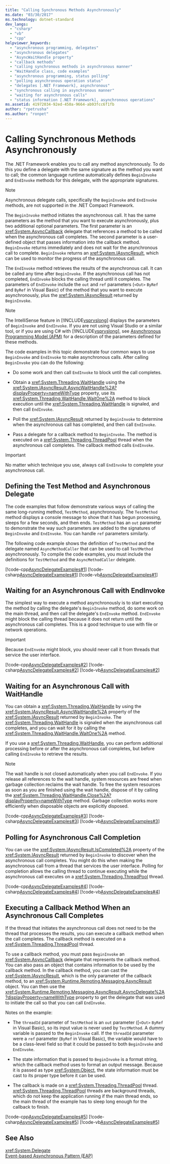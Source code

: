 ```yaml
---
title: "Calling Synchronous Methods Asynchronously"
ms.date: "03/30/2017"
ms.technology: dotnet-standard
dev_langs: 
  - "csharp"
  - "vb"
  - "cpp"
helpviewer_keywords: 
  - "asynchronous programming, delegates"
  - "asynchronous delegates"
  - "AsyncWaitHandle property"
  - "callback methods"
  - "calling synchronous methods in asynchronous manner"
  - "WaitHandle class, code examples"
  - "asynchronous programming, status polling"
  - "polling asynchronous operation status"
  - "delegates [.NET Framework], asynchronous"
  - "synchronous calling in asynchronous manner"
  - "waiting for asynchronous calls"
  - "status information [.NET Framework], asynchronous operations"
ms.assetid: 41972034-92ed-450a-9664-ab93fcc6f1fb
author: "rpetrusha"
ms.author: "ronpet"
---
```

# Calling Synchronous Methods Asynchronously
The .NET Framework enables you to call any method asynchronously. To do this you define a delegate with the same signature as the method you want to call; the common language runtime automatically defines `BeginInvoke` and `EndInvoke` methods for this delegate, with the appropriate signatures.  
  
> [!NOTE]
>  Asynchronous delegate calls, specifically the `BeginInvoke` and `EndInvoke` methods, are not supported in the .NET Compact Framework.  
  
 The `BeginInvoke` method initiates the asynchronous call. It has the same parameters as the method that you want to execute asynchronously, plus two additional optional parameters. The first parameter is an <xref:System.AsyncCallback> delegate that references a method to be called when the asynchronous call completes. The second parameter is a user-defined object that passes information into the callback method. `BeginInvoke` returns immediately and does not wait for the asynchronous call to complete. `BeginInvoke` returns an <xref:System.IAsyncResult>, which can be used to monitor the progress of the asynchronous call.  
  
 The `EndInvoke` method retrieves the results of the asynchronous call. It can be called any time after `BeginInvoke`. If the asynchronous call has not completed, `EndInvoke` blocks the calling thread until it completes. The parameters of `EndInvoke` include the `out` and `ref` parameters (`<Out>` `ByRef` and `ByRef` in Visual Basic) of the method that you want to execute asynchronously, plus the <xref:System.IAsyncResult> returned by `BeginInvoke`.  
  
> [!NOTE]
>  The IntelliSense feature in [!INCLUDE[vsprvslong](../../../includes/vsprvslong-md.md)] displays the parameters of `BeginInvoke` and `EndInvoke`. If you are not using Visual Studio or a similar tool, or if you are using C# with [!INCLUDE[vsprvslong](../../../includes/vsprvslong-md.md)], see [Asynchronous Programming Model (APM)](../../../docs/standard/asynchronous-programming-patterns/asynchronous-programming-model-apm.md) for a description of the parameters defined for these methods.  
  
 The code examples in this topic demonstrate four common ways to use `BeginInvoke` and `EndInvoke` to make asynchronous calls. After calling `BeginInvoke` you can do the following:  
  
-   Do some work and then call `EndInvoke` to block until the call completes.  
  
-   Obtain a <xref:System.Threading.WaitHandle> using the <xref:System.IAsyncResult.AsyncWaitHandle%2A?displayProperty=nameWithType> property, use its <xref:System.Threading.WaitHandle.WaitOne%2A> method to block execution until the <xref:System.Threading.WaitHandle> is signaled, and then call `EndInvoke`.  
  
-   Poll the <xref:System.IAsyncResult> returned by `BeginInvoke` to determine when the asynchronous call has completed, and then call `EndInvoke`.  
  
-   Pass a delegate for a callback method to `BeginInvoke`. The method is executed on a <xref:System.Threading.ThreadPool> thread when the asynchronous call completes. The callback method calls `EndInvoke`.  
  
> [!IMPORTANT]
>  No matter which technique you use, always call `EndInvoke` to complete your asynchronous call.  
  
## Defining the Test Method and Asynchronous Delegate  
 The code examples that follow demonstrate various ways of calling the same long-running method, `TestMethod`, asynchronously. The `TestMethod` method displays a console message to show that it has begun processing, sleeps for a few seconds, and then ends. `TestMethod` has an `out` parameter to demonstrate the way such parameters are added to the signatures of `BeginInvoke` and `EndInvoke`. You can handle `ref` parameters similarly.  
  
 The following code example shows the definition of `TestMethod` and the delegate named `AsyncMethodCaller` that can be used to call `TestMethod` asynchronously. To compile the code examples, you must include the definitions for `TestMethod` and the `AsyncMethodCaller` delegate.  
  
 [!code-cpp[AsyncDelegateExamples#1](../../../samples/snippets/cpp/VS_Snippets_CLR/AsyncDelegateExamples/cpp/TestMethod.cpp#1)]
 [!code-csharp[AsyncDelegateExamples#1](../../../samples/snippets/csharp/VS_Snippets_CLR/AsyncDelegateExamples/CS/TestMethod.cs#1)]
 [!code-vb[AsyncDelegateExamples#1](../../../samples/snippets/visualbasic/VS_Snippets_CLR/AsyncDelegateExamples/VB/TestMethod.vb#1)]  
  
## Waiting for an Asynchronous Call with EndInvoke  
 The simplest way to execute a method asynchronously is to start executing the method by calling the delegate's `BeginInvoke` method, do some work on the main thread, and then call the delegate's `EndInvoke` method. `EndInvoke` might block the calling thread because it does not return until the asynchronous call completes. This is a good technique to use with file or network operations.  
  
> [!IMPORTANT]
>  Because `EndInvoke` might block, you should never call it from threads that service the user interface.  
  
 [!code-cpp[AsyncDelegateExamples#2](../../../samples/snippets/cpp/VS_Snippets_CLR/AsyncDelegateExamples/cpp/EndInvoke.cpp#2)]
 [!code-csharp[AsyncDelegateExamples#2](../../../samples/snippets/csharp/VS_Snippets_CLR/AsyncDelegateExamples/CS/EndInvoke.cs#2)]
 [!code-vb[AsyncDelegateExamples#2](../../../samples/snippets/visualbasic/VS_Snippets_CLR/AsyncDelegateExamples/VB/EndInvoke.vb#2)]  
  
## Waiting for an Asynchronous Call with WaitHandle  
 You can obtain a <xref:System.Threading.WaitHandle> by using the <xref:System.IAsyncResult.AsyncWaitHandle%2A> property of the <xref:System.IAsyncResult> returned by `BeginInvoke`. The <xref:System.Threading.WaitHandle> is signaled when the asynchronous call completes, and you can wait for it by calling the <xref:System.Threading.WaitHandle.WaitOne%2A> method.  
  
 If you use a <xref:System.Threading.WaitHandle>, you can perform additional processing before or after the asynchronous call completes, but before calling `EndInvoke` to retrieve the results.  
  
> [!NOTE]
>  The wait handle is not closed automatically when you call `EndInvoke`. If you release all references to the wait handle, system resources are freed when garbage collection reclaims the wait handle. To free the system resources as soon as you are finished using the wait handle, dispose of it by calling the <xref:System.Threading.WaitHandle.Close%2A?displayProperty=nameWithType> method. Garbage collection works more efficiently when disposable objects are explicitly disposed.  
  
 [!code-cpp[AsyncDelegateExamples#3](../../../samples/snippets/cpp/VS_Snippets_CLR/AsyncDelegateExamples/cpp/waithandle.cpp#3)]
 [!code-csharp[AsyncDelegateExamples#3](../../../samples/snippets/csharp/VS_Snippets_CLR/AsyncDelegateExamples/CS/waithandle.cs#3)]
 [!code-vb[AsyncDelegateExamples#3](../../../samples/snippets/visualbasic/VS_Snippets_CLR/AsyncDelegateExamples/VB/WaitHandle.vb#3)]  
  
## Polling for Asynchronous Call Completion  
 You can use the <xref:System.IAsyncResult.IsCompleted%2A> property of the <xref:System.IAsyncResult> returned by `BeginInvoke` to discover when the asynchronous call completes. You might do this when making the asynchronous call from a thread that services the user interface. Polling for completion allows the calling thread to continue executing while the asynchronous call executes on a <xref:System.Threading.ThreadPool> thread.  
  
 [!code-cpp[AsyncDelegateExamples#4](../../../samples/snippets/cpp/VS_Snippets_CLR/AsyncDelegateExamples/cpp/polling.cpp#4)]
 [!code-csharp[AsyncDelegateExamples#4](../../../samples/snippets/csharp/VS_Snippets_CLR/AsyncDelegateExamples/CS/polling.cs#4)]
 [!code-vb[AsyncDelegateExamples#4](../../../samples/snippets/visualbasic/VS_Snippets_CLR/AsyncDelegateExamples/VB/polling.vb#4)]  
  
## Executing a Callback Method When an Asynchronous Call Completes  
 If the thread that initiates the asynchronous call does not need to be the thread that processes the results, you can execute a callback method when the call completes. The callback method is executed on a <xref:System.Threading.ThreadPool> thread.  
  
 To use a callback method, you must pass `BeginInvoke` an <xref:System.AsyncCallback> delegate that represents the callback method. You can also pass an object that contains information to be used by the callback method. In the callback method, you can cast the <xref:System.IAsyncResult>, which is the only parameter of the callback method, to an <xref:System.Runtime.Remoting.Messaging.AsyncResult> object. You can then use the <xref:System.Runtime.Remoting.Messaging.AsyncResult.AsyncDelegate%2A?displayProperty=nameWithType> property to get the delegate that was used to initiate the call so that you can call `EndInvoke`.  
  
 Notes on the example:  
  
-   The `threadId` parameter of `TestMethod` is an `out` parameter ([`<Out>` `ByRef` in Visual Basic), so its input value is never used by `TestMethod`. A dummy variable is passed to the `BeginInvoke` call. If the `threadId` parameter were a `ref` parameter (`ByRef` in Visual Basic), the variable would have to be a class-level field so that it could be passed to both `BeginInvoke` and `EndInvoke`.  
  
-   The state information that is passed to `BeginInvoke` is a format string, which the callback method uses to format an output message. Because it is passed as type <xref:System.Object>, the state information must be cast to its proper type before it can be used.  
  
-   The callback is made on a <xref:System.Threading.ThreadPool> thread. <xref:System.Threading.ThreadPool> threads are background threads, which do not keep the application running if the main thread ends, so the main thread of the example has to sleep long enough for the callback to finish.  
  
 [!code-cpp[AsyncDelegateExamples#5](../../../samples/snippets/cpp/VS_Snippets_CLR/AsyncDelegateExamples/cpp/callback.cpp#5)]
 [!code-csharp[AsyncDelegateExamples#5](../../../samples/snippets/csharp/VS_Snippets_CLR/AsyncDelegateExamples/CS/callback.cs#5)]
 [!code-vb[AsyncDelegateExamples#5](../../../samples/snippets/visualbasic/VS_Snippets_CLR/AsyncDelegateExamples/VB/callback.vb#5)]  
  
## See Also  
 <xref:System.Delegate>  
 [Event-based Asynchronous Pattern (EAP)](../../../docs/standard/asynchronous-programming-patterns/event-based-asynchronous-pattern-eap.md)
